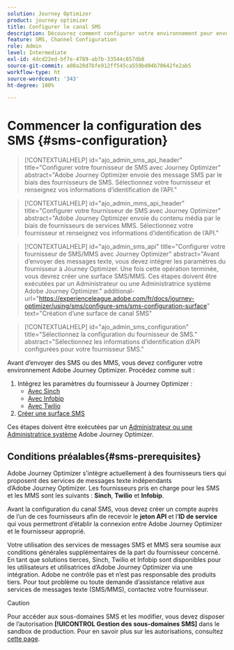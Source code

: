 ```yaml
---
solution: Journey Optimizer
product: journey optimizer
title: Configurer le canal SMS
description: Découvrez comment configurer votre environnement pour envoyer des messages texte avec Journey Optimizer.
feature: SMS, Channel Configuration
role: Admin
level: Intermediate
exl-id: 4dcd22ed-bf7e-4789-ab7b-33544c857db8
source-git-commit: a08a28d7bfe912ff545ca559bd04b70642fe2ab5
workflow-type: ht
source-wordcount: '343'
ht-degree: 100%

---
```


# Commencer la configuration des SMS {#sms-configuration}

>[!CONTEXTUALHELP]
>id="ajo_admin_sms_api_header"
>title="Configurer votre fournisseur de SMS avec Journey Optimizer"
>abstract="Adobe Journey Optimizer envoie des message SMS par le biais des fournisseurs de SMS. Sélectionnez votre fournisseur et renseignez vos informations d’identification de l’API."

>[!CONTEXTUALHELP]
>id="ajo_admin_mms_api_header"
>title="Configurer votre fournisseur de SMS avec Journey Optimizer"
>abstract="Adobe Journey Optimizer envoie du contenu média par le biais de fournisseurs de services MMS. Sélectionnez votre fournisseur et renseignez vos informations d’identification de l’API."

>[!CONTEXTUALHELP]
>id="ajo_admin_sms_api"
>title="Configurer votre fournisseur de SMS/MMS avec Journey Optimizer"
>abstract="Avant d’envoyer des messages texte, vous devez intégrer les paramètres du fournisseur à Journey Optimizer. Une fois cette opération terminée, vous devrez créer une surface SMS/MMS. Ces étapes doivent être exécutées par un Administrateur ou une Administratrice système Adobe Journey Optimizer."
>additional-url="https://experienceleague.adobe.com/fr/docs/journey-optimizer/using/sms/configure-sms/sms-configuration-surface" text="Création d’une surface de canal SMS"

>[!CONTEXTUALHELP]
>id="ajo_admin_sms_configuration"
>title="Sélectionnez la configuration du fournisseur de SMS."
>abstract="Sélectionnez les informations d’identification d’API configurées pour votre fournisseur SMS."

Avant d’envoyer des SMS ou des MMS, vous devez configurer votre environnement Adobe Journey Optimizer. Procédez comme suit :

1. Intégrez les paramètres du fournisseur à Journey Optimizer :
   * [Avec Sinch](sms-configuration-sinch.md)
   * [Avec Infobip](sms-configuration-infobip.md)
   * [Avec Twilio](sms-configuration-twilio.md)
1. [Créer une surface SMS](sms-configuration-surface.md)

Ces étapes doivent être exécutées par un [Administrateur ou une Administratrice système](../start/path/administrator.md) Adobe Journey Optimizer.

## Conditions préalables{#sms-prerequisites}

Adobe Journey Optimizer s’intègre actuellement à des fournisseurs tiers qui proposent des services de messages texte indépendants d’Adobe Journey Optimizer. Les fournisseurs pris en charge pour les SMS et les MMS sont les suivants : **Sinch**, **Twilio** et **Infobip**.

Avant la configuration du canal SMS, vous devez créer un compte auprès de l’un de ces fournisseurs afin de recevoir le **jeton API** et l’**ID de service** qui vous permettront d’établir la connexion entre Adobe Journey Optimizer et le fournisseur approprié.

Votre utilisation des services de messages SMS et MMS sera soumise aux conditions générales supplémentaires de la part du fournisseur concerné. En tant que solutions tierces, Sinch, Twilio et Infobip sont disponibles pour les utilisateurs et utilisatrices d’Adobe Journey Optimizer via une intégration. Adobe ne contrôle pas et n’est pas responsable des produits tiers. Pour tout problème ou toute demande d’assistance relative aux services de messages texte (SMS/MMS), contactez votre fournisseur.

>[!CAUTION]
>
>Pour accéder aux sous-domaines SMS et les modifier, vous devez disposer de l’autorisation **[!UICONTROL Gestion des sous-domaines SMS]** dans le sandbox de production. Pour en savoir plus sur les autorisations, consultez [cette page](../administration/high-low-permissions.md#administration-permissions).
>


